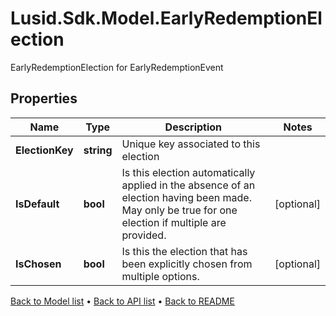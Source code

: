 # Lusid.Sdk.Model.EarlyRedemptionElection
EarlyRedemptionElection for EarlyRedemptionEvent

## Properties

Name | Type | Description | Notes
------------ | ------------- | ------------- | -------------
**ElectionKey** | **string** | Unique key associated to this election | 
**IsDefault** | **bool** | Is this election automatically applied in the absence of an election having been made. May only be true for one election if multiple are provided. | [optional] 
**IsChosen** | **bool** | Is this the election that has been explicitly chosen from multiple options. | [optional] 

[Back to Model list](../README.md#documentation-for-models) &#8226; [Back to API list](../README.md#documentation-for-api-endpoints) &#8226; [Back to README](../README.md)

